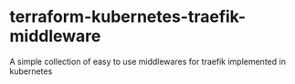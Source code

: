 # terraform-kubernetes-traefik-middleware
A simple collection of easy to use middlewares for traefik implemented in kubernetes
